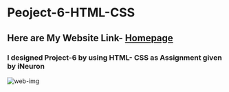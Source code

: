 # Peoject-6-HTML-CSS

## Here are My Website Link- [Homepage](https://rajesh-css-peoject-6.netlify.app)

### I designed Project-6 by using HTML- CSS as Assignment given by iNeuron 

![web-img](https://user-images.githubusercontent.com/111434481/196753370-e0077d25-ae9b-4321-abc3-1c6d20b8b3d5.png)
